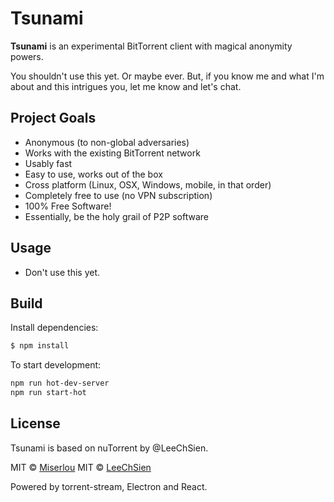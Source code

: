 Tsunami
==============

**Tsunami** is an experimental BitTorrent client with magical anonymity powers.

You shouldn't use this yet. Or maybe ever. But, if you know me and what I'm about and this intrigues you, let me know and let's chat.

Project Goals
-------------

* Anonymous (to non-global adversaries)
* Works with the existing BitTorrent network
* Usably fast
* Easy to use, works out of the box
* Cross platform (Linux, OSX, Windows, mobile, in that order)
* Completely free to use (no VPN subscription)
* 100% Free Software!
* Essentially, be the holy grail of P2P software

Usage
------------
* Don't use this yet.

Build
------------
Install dependencies:

```bash
$ npm install
```

To start development:

```bash
npm run hot-dev-server
npm run start-hot

```
License
------------

Tsunami is based on nuTorrent by @LeeChSien.

MIT © [Miserlou](https://github.com/Miserlou)
MIT © [LeeChSien](https://github.com/LeeChSien)

Powered by torrent-stream, Electron and React.
